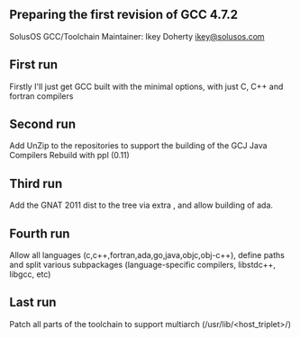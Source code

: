 Preparing the first revision of GCC 4.7.2
-----------------------------------------

SolusOS GCC/Toolchain Maintainer: Ikey Doherty <ikey@solusos.com>

## First run
Firstly I'll just get GCC built with the minimal options, with just C, C++
and fortran compilers

## Second run
Add UnZip to the repositories to support the building of the GCJ Java Compilers
Rebuild with ppl (0.11)

## Third run
Add the GNAT 2011 dist to the tree via extra <Archive>, and allow building of ada.

## Fourth run
Allow all languages (c,c++,fortran,ada,go,java,objc,obj-c++), define paths and split
various subpackages (language-specific compilers, libstdc++, libgcc, etc)

## Last run
Patch all parts of the toolchain to support multiarch (/usr/lib/<host_triplet>/)

